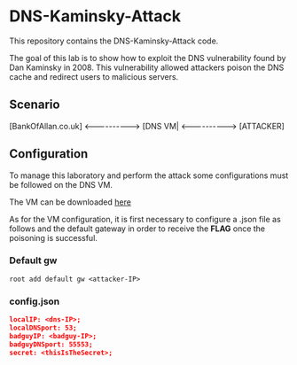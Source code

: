# DNS-Kaminsky-Attack

This repository contains the DNS-Kaminsky-Attack code.

The goal of this lab is to show how to exploit the DNS vulnerability found by Dan Kaminsky in 2008. This vulnerability allowed attackers poison the DNS cache and redirect users to malicious servers.

## Scenario

 [BankOfAllan.co.uk] <----------> [DNS VM| <----------> [ATTACKER]

## Configuration

To manage this laboratory and perform the attack some configurations must be followed on the DNS VM.

The VM can be downloaded [here](https://my.pcloud.com/publink/show?code=XZFyHA7ZfJaJlozTs1me2AHj5ftw6mFASab7)

As for the VM configuration, it is first necessary to configure a .json file as follows and the default gateway in order to receive the **FLAG** once the poisoning is successful.

### Default gw
`root add default gw <attacker-IP>`
### config.json
```json
localIP: <dns-IP>;
localDNSport: 53;
badguyIP: <badguy-IP>;
badguyDNSport: 55553;
secret: <thisIsTheSecret>;
```
